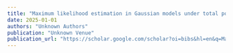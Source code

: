 ```yaml
---
title: "Maximum likelihood estimation in Gaussian models under total positivity"
date: 2025-01-01
authors: "Unknown Authors"
publication: "Unknown Venue"
publication_url: "https://scholar.google.com/scholar?oi=bibs&hl=en&q=Maximum+likelihood+estimation+in+Gaussian+models+under+total+positivity"
---
```

